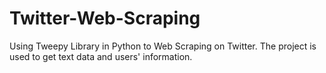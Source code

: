 # Twitter-Web-Scraping
Using Tweepy Library in Python to Web Scraping on Twitter. The project is used to get text data and users' information.

